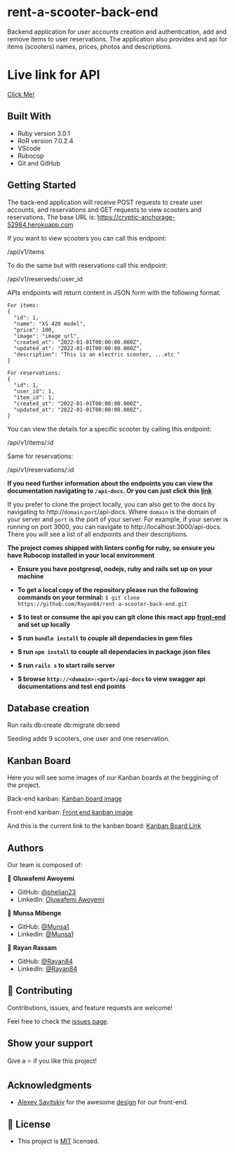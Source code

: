# rent-a-scooter-back-end

Backend application for user accounts creation and authentication, add and remove items to user reservations. The application also provides and api for items (scooters) names, prices, photos and descriptions.

# Live link for API

 [Click Me!](https://cryptic-anchorage-52984.herokuapp.com)
## Built With

- Ruby version 3.0.1
- RoR version 7.0.2.4
- VScode
- Rubocop
- Git and GitHub
## Getting Started

The back-end application will receive POST requests to create user accounts, and reservations and GET requests to view scooters and reservations.
The base URL is: https://cryptic-anchorage-52984.herokuapp.com

If you want to view scooters you can call this endpoint:

/api/v1/items

To do the same but with reservations call this endpoint:

/api/v1/reserveds/:user_id

APIs endpoints will return content in JSON form with the following format:

```
For items:
{
  "id": 1,
  "name": "XS 420 model",
  "price": 100,
  "image": "image_url",
  "created_at": "2022-01-01T00:00:00.000Z",
  "updated_at": "2022-01-01T00:00:00.000Z",
  "description": "This is an electric scooter, ...etc "
}

For reservations:
{
  "id": 1,
  "user_id": 1,
  "item_id": 1,
  "created_at": "2022-01-01T00:00:00.000Z",
  "updated_at": "2022-01-01T00:00:00.000Z",
}
```

You can view the details for a specific scooter by calling this endpoint:

/api/v1/items/:id

Same for reservations:

/api/v1/reservations/:id

**If you need further information about the endpoints you can view the documentation navigating to `/api-docs`.
Or you can just click this [link](https://a-docs)**

If you prefer to clone the project locally, you can also get to the docs by navigating to http://`domain`:`port`/api-docs. Where `domain` is the domain of your server and `port` is the port of your server.
For example, if your server is running on port 3000, you can navigate to http://localhost:3000/api-docs.
There you will see a list of all endpoints and their descriptions.

**The project comes shipped with linters config for ruby, so ensure you have Rubocop installed in your local environment**

- **Ensure you have postgresql, nodejs, ruby and rails set up on your machine**

- **To get a local copy of the repository please run the following commands on your terminal:**
`$ git clone https://github.com/Rayan84/rent-a-scooter-back-end.git`

- **$ to test or consume the api you can git clone this react app [front-end](https://github.com/phelian23/rent-item-frontend.git) and set up locally**

- **$ run `bundle install` to couple all dependacies in gem files**

- **$ run `npm install` to couple all dependacies in package.json files**

- **$ run `rails s` to start rails server**

- **$ browse `http://<domain>:<port>/api-docs` to view swagger api documentations and test end points**
## Database creation

Run rails db:create db:migrate db:seed

Seeding adds 9 scooters, one user and one reservation.


## Kanban Board

Here you will see some images of our Kanban boards at the beggining of the project.

Back-end kanban:
[Kanban board image](./readme-images/165843179-9ce03afc-e18c-438b-a3c8-1d66e84a383f.jpg)

Front-end kanban:
[Front end kanban image](./readme-images/.png)

And this is the current link to the kanban board:
[Kanban Board Link](https://github.com/Rayan84/rent-a-scooter-back-end/projects/1)

## Authors

Our team is composed of:

👤 **Oluwafemi Awoyemi**
- GitHub: [@phelian23](https://github.com/phelian23)
- LinkedIn: [Oluwafemi Awoyemi](https://www.linkedin.com/in/oluwafemi-awoyemi/)

👤 **Munsa Mibenge**
- GitHub: [@Munsa1](https://github.com/Munsa1)
- LinkedIn: [@Munsa1](https://www.linkedin.com/in/munsa-mibenge/)

👤 **Rayan Rassam**
- GitHub: [@Rayan84](https://github.com/Rayan84)
- LinkedIn: [@Rayan84](https://www.linkedin.com/in/rayan-rassam/)

## 🤝 Contributing

Contributions, issues, and feature requests are welcome!

Feel free to check the [issues page](../../issues/).

## Show your support

Give a ⭐️ if you like this project!

## Acknowledgments

- [Alexey Savitskiy](https://www.behance.net/alexey_savitskiy) for the awesome [design](https://www.behance.net/gallery/37706679/Circle-(Landing-page-Dashboard-Mobile-App)) for our front-end.
## 📝 License

- This project is [MIT](./LICENSE) licensed.